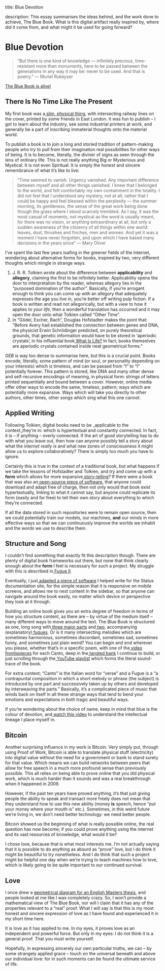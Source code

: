 title: Blue Devotion

description: This essay summarises the ideas behind, and the work done to achieve, The Blue Book. What is this digital artifact really inspired by, where did it come from, and what might it be used for going forward?

# Blue Devotion

> “But there is one kind of knowledge — infinitely precious, time-resistant more than monuments, here to be passed between the generations in any way it may be: never to be used. And that is poetry.” — Muriel Rukeyser

[The Blue Book is alive!](https://thebluebook.co.za)


## There Is No Time Like The Present

My first book was a[ slim, physical thing](http://andytudhope.africa/about), with intersecting railway lines on the cover, printed by some friends in East London. It was fun to publish – I got to learn about the industry, see some industrial printers at work, and generally be a part of inscribing immaterial thoughts onto the material world.

To publish a book is to join a long and storied tradition of pattern-making people who try to pull from their imagination real possibilities for other ways of being. It is to become, literally, the diviner of signs as seen through the lens of ordinary life. This is not really anything Big or Mysterious and Mystical. It is not even Spiritual. It is simply the honest and sincere remembrance of what it’s like to live:

> “Time seemed to vanish. Urgency vanished. Any important difference between myself and all other things vanished. I knew that I belonged to the world, and felt comfortably my own containment in the totality. I did not feel that I understood any mystery, not at all; rather that I could be happy and feel blessed within the perplexity — the summer morning, its gentleness, the sense of the great work being done though the grass where I stood scarcely trembled. As I say, it was the most casual of moments, not mystical as the word is usually meant, for there was no vision, or anything extraordinary at all, but only a sudden awareness of the citizenry of all things within one world: leaves, dust, thrushes and finches, men and women. And yet it was a moment I have never forgotten, and upon which I have based many decisions in the years since” — Mary Oliver

I’ve spent the last few years loafing in the greener fields of the internet, wondering about alternative forms for books, inspired by two, very different thoughts which mingle in strange ways.

1. J. R. R. Tolkien wrote about the difference between **applicability** and **allegory**, claiming the first to be infinitely better. Applicability opens the door to interpretation by the reader, whereas allegory lies in the “purposed domination of the author”. Basically, if you’re arrogant enough to think you can come up with an allegory that adequately expresses the age you live in, you’re better off writing pulp fiction. If a book is written and read not allegorically, but with a view to how it applies to _your life_, then a wonderful translation has occurred and it may open the door onto what Tolkien called “Other Time”.  
2. In “Gӧdel, Escher, Bach”, Douglas Hofstadter makes the point that: “Before Avery had established the connection between genes and DNA, the physicist Erwin Schrödinger predicted, on purely theoretical grounds, that genetic information would have to be stored in ‘aperiodic crystals’, in his influential book[ What Is Life?](http://www.whatislife.ie/downloads/What-is-Life.pdf) In fact, books themselves are aperiodic crystals contained inside neat geometrical forms.”

_GEB_ is way too dense to summarise here, but this is a crucial point. Books encode, literally, some pattern of mind (or soul, or personality depending on your interests) which is timeless, and can be passed from “I” to “I” potentially forever. This pattern is stored, like DNA and many other dense and self-recursive encodings of meaning, in physical form: strings of letters printed sequentially and bound between a cover. However, online media offer other ways to encode the same, timeless, pattern; ways which are potentially more expansive. Ways which will take you directly to other authors, other times, other songs which sing what this one cannot.

## Applied Writing

Following Tolkien, digital books need to be _applicable to the context_they’re in: which is hypertextual and constantly connected. In fact, it is – if anything – overly connected. If the art of good storytelling has to do with what you leave out, then how can anyone possibly tell a story about what the _internet really is_ and what new zones of consciousness it might allow us to explore collaboratively? There is simply too much you have to ignore.

Certainly this is true in the context of a traditional book, but what happens if we take the lessons of Hofstadter and Tolkien, and try and come up with a **form** which allows for more expansive[ story-telling](https://thebluebook.co.za/fugue-i/)? If there were a book that was also an[ open-source piece of software](https://github.com/andytudhope/proofoflove), that anyone could download and adapt free of charge, then not only would that book exist hypertextually, linking to what it cannot say, but anyone could replicate its form (easily and for free) to tell their own story about everything to which they’re connected.

If all the data stored in such repositories were to remain open source, then we could potentially train our models, our machines, **and** our minds in more effective ways so that we can continuously improve the worlds we inhabit and the words we use to describe them.

## Structure and Song

I couldn’t find something that exactly fit this description though. There are plenty of digital book frameworks out there, but none that think clearly enough about the **form** I feel is necessary for such a project. My struggle with this is described in[ Fugue II](https://thebluebook.co.za/fugue-ii/).

Eventually, I just[ adapted a piece of software](https://github.com/andytudhope/thebluebook) I helped write for the Status documentation site, for the simple reason that it is responsive on mobile screens, and allows me to nest content in the sidebar, so that anyone can navigate around the book easily, no matter which device or perspective they look at it through.

Building an online book gives you an extra degree of freedom in terms of how you structure content, as there are – by virtue of the medium itself – many different ways to move around the text. The Blue Book is structured as one, long song with[ three major parts](https://thebluebook.co.za/canto-i/) and[ two](https://thebluebook.co.za/fugue-i/), accompanying (explanatory)[ fugues](https://thebluebook.co.za/fugue-ii/). Or is it many intersecting melodies which are sometimes harmonious, sometimes discordant, sometimes sad, sometimes funny, and sometimes just plain weird? You can begin and end wherever you please, whether that’s in a specific poem, with one of the[ video frontispieces](https://thebluebook.co.za/canto-vi/) for each Canto, deep in the[ tangled bank](https://thebluebook.co.za/tangled-bank/) I continue to build, or just scrolling through the[ YouTube playlist](https://www.youtube.com/playlist?list=PL5ClmaG2tnPNgqWDBGCWAQxD0sYpbfPRK) which forms the literal sound-trace of the book.

For extra context; “Canto” is the Italian word for “verse” and a Fugue is a “a contrapuntal composition in which a short melody or phrase (the subject) is introduced by one part and successively taken up by others and developed by interweaving the parts.” Basically, it’s a complicated piece of music that winds back on itself in all these strange ways that tend to bend your emotions and expectations in both tragic and beautiful ways.

If you’re wondering about the choice of name, keep in mind that blue is the colour of devotion, and[ watch this video](https://www.youtube.com/watch?v=GxVaxOco7kg&list=PL5ClmaG2tnPNgqWDBGCWAQxD0sYpbfPRK&index=16) to understand the intellectual lineage I place myself in.

## Bitcoin

Another surprising influence in my work is Bitcoin. Very simply put, through using Proof of Work, Bitcoin is able to translate physical stuff (electricity) into digital value without the need for a government or bank to stand surety for that value. Which means we can build networks between peers that allow for free speech in a much more profound sense than previously possible. This all relies on being able to prove online that you did physical work, which is much harder than it sounds and was a real breakthrough when it happened in 2009.

However, if the past ten years have proved anything, it’s that just giving people the ability to speak and transact more freely does not mean that they understand how to use this new ability (money **is** speech, hence “put your money where your mouth is” etc.). Sometimes, in this weird future we’re living in, we don’t need better technology: we need better people. 

Bitcoin showed us the beginning of what is really possible online, the real question has now become; if you could prove anything using the internet and its vast resources of knowledge, what would it be?

I chose love, because that is what most interests me. I’m not actually saying that it is possible to do anything as absurd as “prove” love, but I do think it might be beautiful to try nonetheless. And I do think that such a project might be helpful one day when we’re trying to teach machines how to love, which is likely going to be quite important to our continued survival.

## Love

I once drew a [geometrical diagram for an English Masters thesis](#), and people looked at me like I was completely crazy. So, I won’t provide a mathematical view of The Blue Book, nor will I claim that it has any of the properties relevant to a “real” proof. What I will say is that this is my most honest and sincere expression of love as I have found and experienced it in my short time here.

It is love as it has applied to me. In my eyes, it proves love as an independent and powerful force. But only in my eyes: I do not think it is a general proof. That you must write yourself.

Hopefully, in expressing sincerely our own particular truths, we can – by some strangely applied grace – touch on the universal beneath and above our individual love: for in such moments can be found the ultimate service of life.
